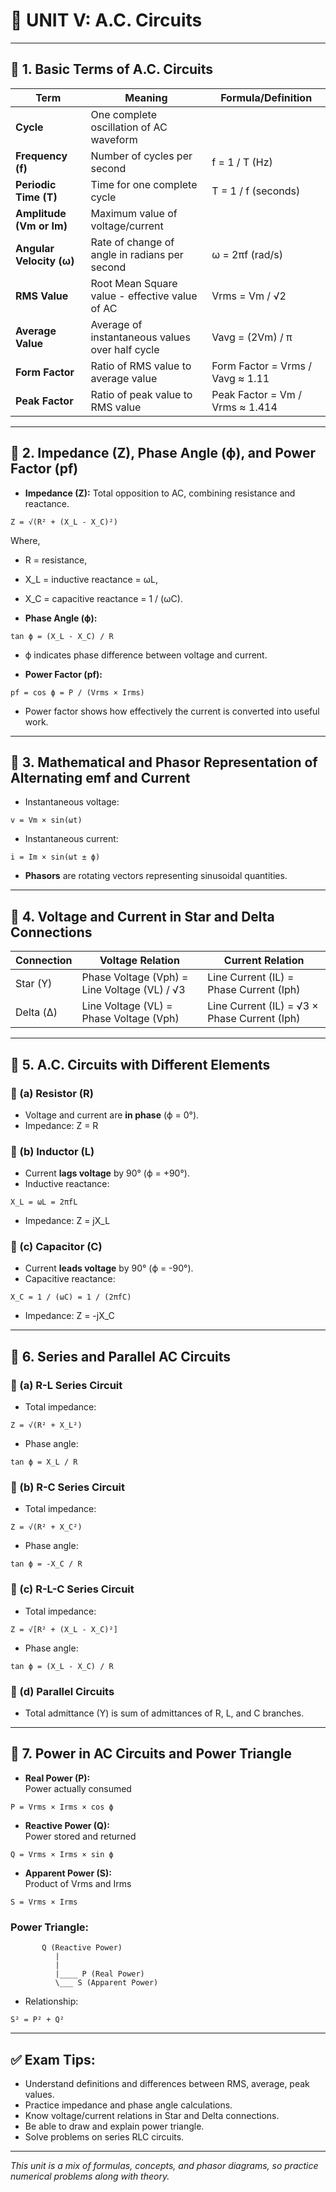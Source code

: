 # 📘 UNIT V: A.C. Circuits

---

## 🔹 1. Basic Terms of A.C. Circuits

| Term           | Meaning                                             | Formula/Definition                        |
|----------------|-----------------------------------------------------|------------------------------------------|
| **Cycle**      | One complete oscillation of AC waveform              |                                          |
| **Frequency (f)** | Number of cycles per second                          | f = 1 / T (Hz)                           |
| **Periodic Time (T)** | Time for one complete cycle                         | T = 1 / f (seconds)                      |
| **Amplitude (Vm or Im)** | Maximum value of voltage/current                  |                                          |
| **Angular Velocity (ω)** | Rate of change of angle in radians per second     | ω = 2πf (rad/s)                         |
| **RMS Value**  | Root Mean Square value - effective value of AC         | Vrms = Vm / √2                           |
| **Average Value** | Average of instantaneous values over half cycle       | Vavg = (2Vm) / π                         |
| **Form Factor** | Ratio of RMS value to average value                    | Form Factor = Vrms / Vavg ≈ 1.11         |
| **Peak Factor** | Ratio of peak value to RMS value                        | Peak Factor = Vm / Vrms ≈ 1.414           |

---

## 🔹 2. Impedance (Z), Phase Angle (ϕ), and Power Factor (pf)

- **Impedance (Z):** Total opposition to AC, combining resistance and reactance.
```
Z = √(R² + (X_L - X_C)²)
```
Where,
- R = resistance,
- X_L = inductive reactance = ωL,
- X_C = capacitive reactance = 1 / (ωC).

- **Phase Angle (ϕ):**
```
tan ϕ = (X_L - X_C) / R
```
- ϕ indicates phase difference between voltage and current.

- **Power Factor (pf):**
```
pf = cos ϕ = P / (Vrms × Irms)
```
- Power factor shows how effectively the current is converted into useful work.

---

## 🔹 3. Mathematical and Phasor Representation of Alternating emf and Current

- Instantaneous voltage:
```
v = Vm × sin(ωt)
```
- Instantaneous current:
```
i = Im × sin(ωt ± ϕ)
```
- **Phasors** are rotating vectors representing sinusoidal quantities.

---

## 🔹 4. Voltage and Current in Star and Delta Connections

| Connection | Voltage Relation                   | Current Relation                  |
|------------|----------------------------------|---------------------------------|
| Star (Y)   | Phase Voltage (Vph) = Line Voltage (VL) / √3 | Line Current (IL) = Phase Current (Iph) |
| Delta (Δ)  | Line Voltage (VL) = Phase Voltage (Vph)     | Line Current (IL) = √3 × Phase Current (Iph) |

---

## 🔹 5. A.C. Circuits with Different Elements

### 🔸 (a) Resistor (R)
- Voltage and current are **in phase** (ϕ = 0°).
- Impedance: Z = R

### 🔸 (b) Inductor (L)
- Current **lags voltage** by 90° (ϕ = +90°).
- Inductive reactance:  
```
X_L = ωL = 2πfL
```
- Impedance: Z = jX_L

### 🔸 (c) Capacitor (C)
- Current **leads voltage** by 90° (ϕ = -90°).
- Capacitive reactance:  
```
X_C = 1 / (ωC) = 1 / (2πfC)
```
- Impedance: Z = -jX_C

---

## 🔹 6. Series and Parallel AC Circuits

### 🔸 (a) R-L Series Circuit
- Total impedance:  
```
Z = √(R² + X_L²)
```
- Phase angle:  
```
tan ϕ = X_L / R
```

### 🔸 (b) R-C Series Circuit
- Total impedance:  
```
Z = √(R² + X_C²)
```
- Phase angle:  
```
tan ϕ = -X_C / R
```

### 🔸 (c) R-L-C Series Circuit
- Total impedance:  
```
Z = √[R² + (X_L - X_C)²]
```
- Phase angle:  
```
tan ϕ = (X_L - X_C) / R
```

### 🔸 (d) Parallel Circuits
- Total admittance (Y) is sum of admittances of R, L, and C branches.

---

## 🔹 7. Power in AC Circuits and Power Triangle

- **Real Power (P):**  
Power actually consumed  
```
P = Vrms × Irms × cos ϕ
```

- **Reactive Power (Q):**  
Power stored and returned  
```
Q = Vrms × Irms × sin ϕ
```

- **Apparent Power (S):**  
Product of Vrms and Irms  
```
S = Vrms × Irms
```

### Power Triangle:

```
       Q (Reactive Power)
          |
          |  
          |____ P (Real Power)
          \___ S (Apparent Power)
```

- Relationship:  
```
S² = P² + Q²
```

---

## ✅ Exam Tips:
- Understand definitions and differences between RMS, average, peak values.
- Practice impedance and phase angle calculations.
- Know voltage/current relations in Star and Delta connections.
- Be able to draw and explain power triangle.
- Solve problems on series RLC circuits.

---

*This unit is a mix of formulas, concepts, and phasor diagrams, so practice numerical problems along with theory.*

